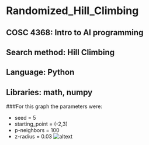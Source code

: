 # Randomized_Hill_Climbing

## COSC 4368: Intro to AI programming

## Search method: Hill Climbing

## Language: Python

## Libraries: math, numpy

###For this graph the parameters were:
* seed = 5
* starting_point = (-2,3)
* p-neighbors = 100
* z-radius = 0.03
![altext](https://github.com/Daniel-Aguila/Randomized_Hill_Climbing/blob/master/scatterPlot((-2%2C3)%2C100%2C0.03%2C5).JPG)
